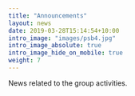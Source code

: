 ```yaml
---
title: "Announcements"
layout: news
date: 2019-03-28T15:14:54+10:00
intro_image: "images/psb4.jpg"
intro_image_absolute: true
intro_image_hide_on_mobile: true
weight: 7
---
```


News related to the group activities.
